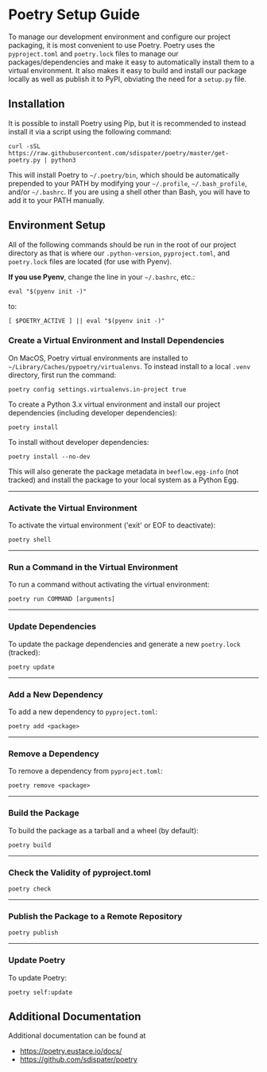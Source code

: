 Poetry Setup Guide
==================
To manage our development environment and configure our project packaging,
it is most convenient to use Poetry. Poetry uses the `pyproject.toml` and `poetry.lock`
files to manage our packages/dependencies and make it easy to automatically
install them to a virtual environment. It also makes it easy to build and
install our package locally as well as publish it to PyPI, obviating the need
for a `setup.py` file.

Installation
------------
It is possible to install Poetry using Pip, but it is recommended to instead
install it via a script using the following command:

`curl -sSL https://raw.githubusercontent.com/sdispater/poetry/master/get-poetry.py | python3`

This will install Poetry to `~/.poetry/bin`, which should be automatically prepended to your PATH
by modifying your `~/.profile`, `~/.bash_profile`, and/or `~/.bashrc`. If you are using a
shell other than Bash, you will have to add it to your PATH manually.

Environment Setup
-----------------
All of the following commands should be run in the root of our
project directory as that is where our `.python-version`, `pyproject.toml`, and
`poetry.lock` files are located (for use with Pyenv).

**If you use Pyenv**, change the line in your `~/.bashrc`, etc.:

`eval "$(pyenv init -)"`

to:

`[ $POETRY_ACTIVE ] || eval "$(pyenv init -)"`

### Create a Virtual Environment and Install Dependencies
On MacOS, Poetry virtual environments are installed to `~/Library/Caches/pypoetry/virtualenvs`.
To instead install to a local `.venv` directory, first run the command:

`poetry config settings.virtualenvs.in-project true`

To create a Python 3.x virtual environment and install our project
dependencies (including developer dependencies):

`poetry install`

To install without developer dependencies:

`poetry install --no-dev`

This will also generate the package metadata in `beeflow.egg-info` (not tracked) and install
the package to your local system as a Python Egg.

---

### Activate the Virtual Environment
To activate the virtual environment ('exit' or EOF to deactivate):

`poetry shell`

---

### Run a Command in the Virtual Environment
To run a command without activating the virtual environment:

`poetry run COMMAND [arguments]`

---

### Update Dependencies
To update the package dependencies and generate a new `poetry.lock` (tracked):

`poetry update`

---

### Add a New Dependency
To add a new dependency to `pyproject.toml`:

`poetry add <package>`

---

### Remove a Dependency
To remove a dependency from `pyproject.toml`:

`poetry remove <package>`

---

### Build the Package
To build the package as a tarball and a wheel (by default):

`poetry build`

---

### Check the Validity of pyproject.toml

`poetry check`

---

### Publish the Package to a Remote Repository

`poetry publish`

---

### Update Poetry
To update Poetry:

`poetry self:update`

Additional Documentation
------------------------
Additional documentation can be found at
* https://poetry.eustace.io/docs/
* https://github.com/sdispater/poetry
